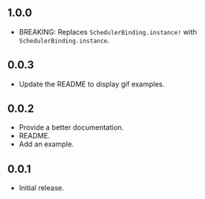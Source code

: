 ## 1.0.0

- BREAKING: Replaces `SchedulerBinding.instance!` with `SchedulerBinding.instance`.

## 0.0.3

- Update the README to display gif examples.

## 0.0.2

- Provide a better documentation.
- README.
- Add an example.

## 0.0.1

- Initial  release.
